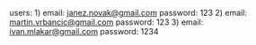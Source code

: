 users:
1)
email: janez.novak@gmail.com
password: 123
2)
email: martin.vrbancic@gmail.com
password: 123
3)
email: ivan.mlakar@gmail.com
password: 1234